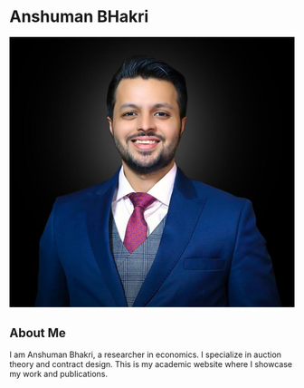 # Anshuman BHakri 

![](AnshumanBhakriWebsitePic.jpg)

## About Me
I am Anshuman Bhakri, a researcher in economics. I specialize in auction theory and contract design. This is my academic website where I showcase my work and publications.
